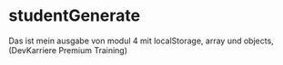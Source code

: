 # studentGenerate
Das ist mein ausgabe von modul 4 mit localStorage, array und objects, (DevKarriere Premium Training)

